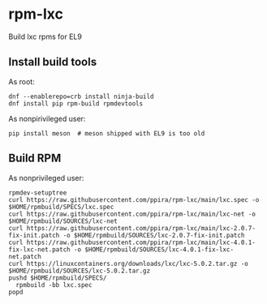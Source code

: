 # rpm-lxc
Build lxc rpms for EL9

## Install build tools
As root:
```
dnf --enablerepo=crb install ninja-build
dnf install pip rpm-build rpmdevtools
```
As nonpirivileged user:
```
pip install meson  # meson shipped with EL9 is too old
```

## Build RPM
As nonprivileged user:
```
rpmdev-setuptree
curl https://raw.githubusercontent.com/ppira/rpm-lxc/main/lxc.spec -o $HOME/rpmbuild/SPECS/lxc.spec
curl https://raw.githubusercontent.com/ppira/rpm-lxc/main/lxc-net -o $HOME/rpmbuild/SOURCES/lxc-net
curl https://raw.githubusercontent.com/ppira/rpm-lxc/main/lxc-2.0.7-fix-init.patch -o $HOME/rpmbuild/SOURCES/lxc-2.0.7-fix-init.patch
curl https://raw.githubusercontent.com/ppira/rpm-lxc/main/lxc-4.0.1-fix-lxc-net.patch -o $HOME/rpmbuild/SOURCES/lxc-4.0.1-fix-lxc-net.patch
curl https://linuxcontainers.org/downloads/lxc/lxc-5.0.2.tar.gz -o $HOME/rpmbuild/SOURCES/lxc-5.0.2.tar.gz
pushd $HOME/rpmbuild/SPECS/
  rpmbuild -bb lxc.spec
popd
```
